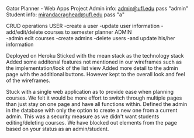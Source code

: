 Gator Planner - Web Apps Project
Admin info: admin@ufl.edu pass "admin"
Student info: mirandacraghead@ufl.edu pass "a"

CRUD operations 
USER
	-create a user
	-update user information
	-add/edit/delete courses to semester planner
ADMIN	
	-admin edit courses
	-create admins 
	-delete users 
	-and update his/her information 
	
Deployed on Heroku
Sticked with the mean stack as the technology stack 
Added some additonal features not mentioned in our wireframes such as the implementation/look of the list view 
Added more detail to the admin page with the additional buttons. However kept to the overall look and feel of the wireframes. 

Stuck with a single web application as to provide ease when planning courses. We felt it would be more effort to switch through multiple pages than just stay on one page and have all functions within. Defined the admin in the database with only the option to create a new one from a current admin. This was a security measure as we didn't want students editing/deleting courses. We have blocked out elements from the page based on your status as an admin/student.  

